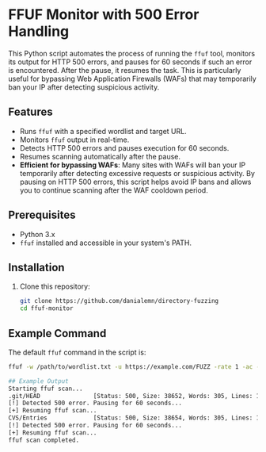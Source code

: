 # FFUF Monitor with 500 Error Handling

This Python script automates the process of running the `ffuf` tool, monitors its output for HTTP 500 errors, and pauses for 60 seconds if such an error is encountered. After the pause, it resumes the task. This is particularly useful for bypassing Web Application Firewalls (WAFs) that may temporarily ban your IP after detecting suspicious activity.
## Features
- Runs `ffuf` with a specified wordlist and target URL.
- Monitors `ffuf` output in real-time.
- Detects HTTP 500 errors and pauses execution for 60 seconds.
- Resumes scanning automatically after the pause.
- **Efficient for bypassing WAFs**: Many sites with WAFs will ban your IP temporarily after detecting excessive requests or suspicious activity. By pausing on HTTP 500 errors, this script helps avoid IP bans and allows you to continue scanning after the WAF cooldown period.

## Prerequisites
- Python 3.x
- `ffuf` installed and accessible in your system's PATH.

## Installation
1. Clone this repository:
   ```bash
   git clone https://github.com/danialemn/directory-fuzzing
   cd ffuf-monitor
## Example Command
The default `ffuf` command in the script is:

```bash
ffuf -w /path/to/wordlist.txt -u https://example.com/FUZZ -rate 1 -ac -c -r

## Example Output
Starting ffuf scan...
.git/HEAD               [Status: 500, Size: 38652, Words: 305, Lines: 1, Duration: 12ms]
[!] Detected 500 error. Pausing for 60 seconds...
[+] Resuming ffuf scan...
CVS/Entries             [Status: 500, Size: 38654, Words: 305, Lines: 1, Duration: 13ms]
[!] Detected 500 error. Pausing for 60 seconds...
[+] Resuming ffuf scan...
ffuf scan completed.
